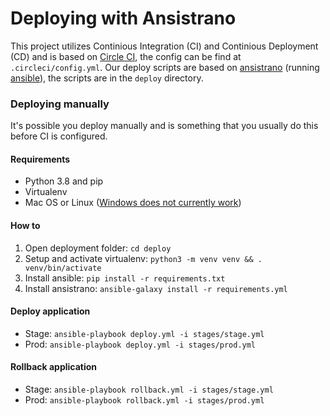 # Deploying with Ansistrano

This project utilizes Continious Integration (CI) and Continious Deployment (CD) and is based on 
[Circle CI](https://circleci.com), the config can be find at `.circleci/config.yml`. 
Our deploy scripts are based on [ansistrano](https://github.com/ansistrano) 
(running [ansible](https://github.com/ansible/ansible)), the scripts are in the `deploy` directory.

### Deploying manually

It's possible you deploy manually and is something that you usually do this before CI is configured.

#### Requirements

- Python 3.8 and pip
- Virtualenv
- Mac OS or Linux ([Windows does not currently work](http://docs.ansible.com/ansible/latest/intro_windows.html#windows-how-does-it-work))

#### How to

1. Open deployment folder: `cd deploy`
2. Setup and activate virtualenv: `python3 -m venv venv && . venv/bin/activate`
3. Install ansible: `pip install -r requirements.txt`
4. Install ansistrano: `ansible-galaxy install -r requirements.yml`

#### Deploy application

- Stage: `ansible-playbook deploy.yml -i stages/stage.yml`
- Prod: `ansible-playbook deploy.yml -i stages/prod.yml`

#### Rollback application

- Stage: `ansible-playbook rollback.yml -i stages/stage.yml`
- Prod: `ansible-playbook rollback.yml -i stages/prod.yml`
